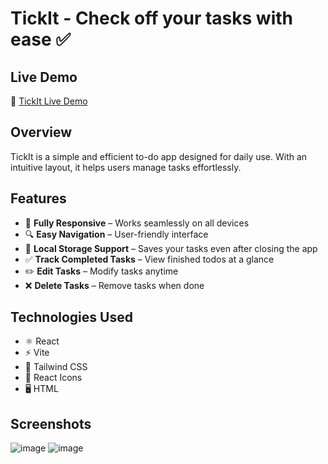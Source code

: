 # TickIt - Check off your tasks with ease ✅

## Live Demo  
🔗 [TickIt Live Demo](https://tickit-red.vercel.app/)

## Overview  
TickIt is a simple and efficient to-do app designed for daily use. With an intuitive layout, it helps users manage tasks effortlessly.

## Features  
- 📱 **Fully Responsive** – Works seamlessly on all devices  
- 🔍 **Easy Navigation** – User-friendly interface  
- 💾 **Local Storage Support** – Saves your tasks even after closing the app  
- ✅ **Track Completed Tasks** – View finished todos at a glance  
- ✏️ **Edit Tasks** – Modify tasks anytime  
- ❌ **Delete Tasks** – Remove tasks when done  

## Technologies Used  
- ⚛️ React  
- ⚡ Vite  
- 🎨 Tailwind CSS  
- 🔘 React Icons  
- 🖥️ HTML  

## Screenshots  
![image](https://github.com/user-attachments/assets/1aeed23a-f6ea-428f-b007-cce8f7345231)
![image](https://github.com/user-attachments/assets/bbe30c26-bc35-45be-a3b0-db26ee5de060)



